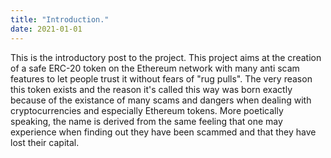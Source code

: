```yaml
---
title: "Introduction."
date: 2021-01-01
---
```


This is the introductory post to the project. This project aims at the creation of a safe ERC-20 token on the Ethereum network with many anti scam features to let people trust it without fears of "rug pulls". The very reason this token exists and the reason it's called this way was born exactly because of the existance of many scams and dangers when dealing with cryptocurrencies and especially Ethereum tokens. More poetically speaking, the name is derived from the same feeling that one may experience when finding out they have been scammed and that they have lost their capital.
